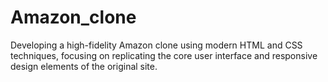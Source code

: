 # Amazon_clone
Developing a high-fidelity Amazon clone using modern HTML and CSS techniques, focusing on replicating the core user interface and responsive design elements of the original site.
